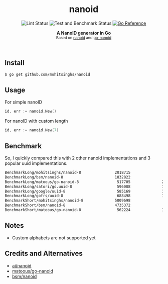 <h1 align='center'>nanoid</h1>
<p align="center">
  <img src="https://github.com/mohitsinghs/nanoid/actions/workflows/lint.yml/badge.svg" alt="Lint Status">
  <img src="https://github.com/mohitsinghs/nanoid/actions/workflows/test.yml/badge.svg" alt="Test and Benchmark Status">
  <a href="https://pkg.go.dev/github.com/mohitsinghs/nanoid"><img src="https://pkg.go.dev/badge/github.com/mohitsinghs/nanoid.svg" alt="Go Reference"></a>
</p>
<p align="center">
  <b>A NanoID generator in Go</b><br/>
  <sub>Based on <a href="https://github.com/ai/nanoid">nanoid</a> and <a href="https://github.com/matoous/go-nanoid">go-nanoid</a></sub>
</p>
<br />

## Install

```bash
$ go get github.com/mohitsinghs/nanoid
```

## Usage

For simple nanoID

```go
id, err := nanoid.New()
```

For nanoID with custom length

```go
id, err := nanoid.New(7)
```

## Benchmark

So, I quickly compared this with 2 other nanoid implementations and 3 popular uuid implementations.

```sh
BenchmarkLong/mohitsinghs/nanoid-8               2018715               603.7 ns/op            24 B/op          1 allocs/op
BenchmarkLong/bsm/nanoid-8                       1832822               657.5 ns/op            24 B/op          1 allocs/op
BenchmarkLong/matoous/go-nanoid-8                 517705              2040 ns/op             144 B/op          3 allocs/op
BenchmarkLong/satori/go.uuid-8                    596088              1750 ns/op              16 B/op          1 allocs/op
BenchmarkLong/google/uuid-8                       585169              1755 ns/op              16 B/op          1 allocs/op
BenchmarkLong/gofrs/uuid-8                        688498              1741 ns/op              16 B/op          1 allocs/op
BenchmarkShort/mohitsinghs/nanoid-8              5009698               240.6 ns/op             8 B/op          1 allocs/op
BenchmarkShort/bsm/nanoid-8                      4735372               253.7 ns/op             8 B/op          1 allocs/op
BenchmarkShort/matoous/go-nanoid-8                562224              1878 ns/op              56 B/op          3 allocs/op
```

## Notes

- Custom alphabets are not supported yet

## Credits and Alternatives

- [ai/nanoid](https://github.com/ai/nanoid)
- [matoous/go-nanoid](https://github.com/matoous/go-nanoid)
- [bsm/nanoid](https://github.com/bsm/nanoid)
